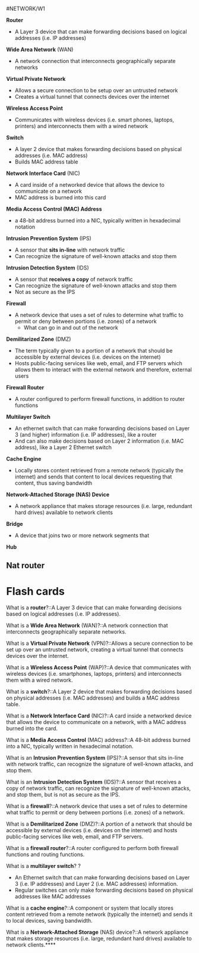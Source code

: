 #NETWORK/W1

**Router**
- A Layer 3 device that can make forwarding decisions based on logical addresses (i.e. IP addresses)

**Wide Area Network** (WAN)
- A network connection that interconnects geographically separate networks

**Virtual Private Network**
- Allows a secure connection to be setup over an untrusted network
- Creates a virtual tunnel that connects devices over the internet

**Wireless Access Point**
- Communicates with wireless devices (i.e. smart phones, laptops, printers) and interconnects them with a wired network

**Switch**
- A layer 2 device that makes forwarding decisions based on physical addresses (i.e. MAC address)
- Builds MAC address table 

**Network Interface Card** (NIC)
- A card inside of a networked device that allows the device to communicate on a network
- MAC address is burned into this card

**Media Access Control (MAC) Address**
- a 48-bit address burned into a NIC, typically written in hexadecimal notation

**Intrusion Prevention System** (IPS)
- A sensor that **sits in-line** with network traffic
- Can recognize the signature of well-known attacks and stop them

**Intrusion Detection System** (IDS)
- A sensor that **receives a copy** of network traffic
- Can recognize the signature of well-known attacks and stop them
- Not as secure as the IPS

**Firewall**
- A network device that uses a set of rules to determine what traffic to permit or deny between portions (i.e. zones) of a network
	- What can go in and out of the network

**Demilitarized Zone** (DMZ)
- The term typically given to a portion of a network that should be accessible by external devices (i.e. devices on the internet)
- Hosts public-facing services like web, email, and FTP servers which allows them to interact with the external network and therefore, external users

**Firewall Router**
- A router configured to perform firewall functions, in addition to router functions

**Multilayer Switch**
- An ethernet switch that can make forwarding decisions based on Layer 3 (and higher) information (i.e. IP addresses), like a router 
- And can also make decisions based on Layer 2 information (i.e. MAC address), like a Layer 2 Ethernet switch

**Cache Engine**
- Locally stores content retrieved from a remote network (typically the internet) and sends that content to local devices requesting that content, thus saving bandwidth

**Network-Attached Storage (NAS) Device**
- A network appliance that makes storage resources (i.e. large, redundant hard drives) available to network clients

**Bridge**
- A device that joins two or more network segments that 

**Hub**

**Nat router**
- 

# Flash cards

What is a **router**?::A Layer 3 device that can make forwarding decisions based on logical addresses (i.e. IP addresses).
 

What is a **Wide Area Network** (WAN)?::A network connection that interconnects geographically separate networks.
 

What is a **Virtual Private Network** (VPN)?::Allows a secure connection to be set up over an untrusted network, creating a virtual tunnel that connects devices over the internet.
 

What is a **Wireless Access Point** (WAP)?::A device that communicates with wireless devices (i.e. smartphones, laptops, printers) and interconnects them with a wired network.
 

What is a **switch**?::A Layer 2 device that makes forwarding decisions based on physical addresses (i.e. MAC addresses) and builds a MAC address table.
 

What is a **Network Interface Card** (NIC)?::A card inside a networked device that allows the device to communicate on a network, with a MAC address burned into the card.
 

What is a **Media Access Control** (MAC) address?::A 48-bit address burned into a NIC, typically written in hexadecimal notation.
 

What is an **Intrusion Prevention System** (IPS)?::A sensor that sits in-line with network traffic, can recognize the signature of well-known attacks, and stop them.
 

What is an **Intrusion Detection System** (IDS)?::A sensor that receives a copy of network traffic, can recognize the signature of well-known attacks, and stop them, but is not as secure as the IPS.
 

What is a **firewall**?::A network device that uses a set of rules to determine what traffic to permit or deny between portions (i.e. zones) of a network.
 

What is a **Demilitarized Zone** (DMZ)?::A portion of a network that should be accessible by external devices (i.e. devices on the internet) and hosts public-facing services like web, email, and FTP servers.
 

What is a **firewall router**?::A router configured to perform both firewall functions and routing functions.
 

What is a **multilayer switch**?
?
- An Ethernet switch that can make forwarding decisions based on Layer 3 (i.e. IP addresses) and Layer 2 (i.e. MAC addresses) information. 
- Regular switches can only make forwarding decisions based on physical addresses like MAC addresses
 

What is a **cache engine**?::A component or system that locally stores content retrieved from a remote network (typically the internet) and sends it to local devices, saving bandwidth.
 

What is a **Network-Attached Storage** (NAS) device?::A network appliance that makes storage resources (i.e. large, redundant hard drives) available to network clients.****
 